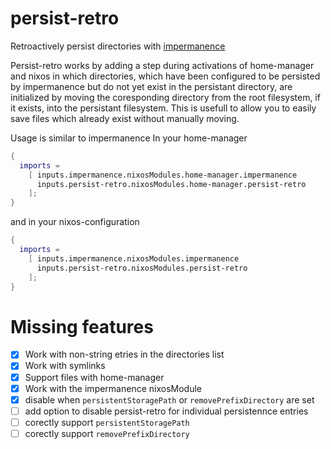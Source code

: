 # persist-retro
Retroactively persist directories with [impermanence](https://github.com/nix-community/impermanence)

Persist-retro works by adding a step during activations of home-manager and nixos
in which directories, which have been configured to be persisted by impermanence
but do not yet exist in the persistant directory,
are initialized by moving the coresponding directory from the root filesystem, if it exists,
into the persistant filesystem.
This is usefull to allow you to easily save files which already exist
without manually moving.

Usage is similar to impermanence
In your home-manager
```nix
{
  imports =
    [ inputs.impermanence.nixosModules.home-manager.impermanence
      inputs.persist-retro.nixosModules.home-manager.persist-retro
    ];
}
```
and in your nixos-configuration
```nix
{
  imports =
    [ inputs.impermanence.nixosModules.impermanence
      inputs.persist-retro.nixosModules.persist-retro
    ];
}
```

# Missing features
- [X] Work with non-string etries in the directories list
- [X] Work with symlinks
- [X] Support files with home-manager
- [X] Work with the impermanence nixosModule
- [X] disable when `persistentStoragePath` or `removePrefixDirectory` are set
- [ ] add option to disable persist-retro for individual persistennce entries
- [ ] corectly support `persistentStoragePath`
- [ ] corectly support `removePrefixDirectory`
